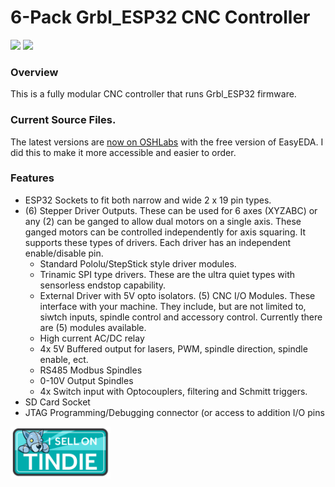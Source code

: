 # 6-Pack Grbl_ESP32 CNC Controller

<img src="http://www.buildlog.net/blog/wp-content/uploads/2020/07/20200711_120633.jpg" width="600">

<img src="http://www.buildlog.net/blog/wp-content/uploads/2020/07/20200711_120737.jpg" width="600">

### Overview

This is a fully modular CNC controller that runs Grbl_ESP32 firmware.

### Current Source Files.

The latest versions are [now on OSHLabs](https://oshwlab.com/bdring?tab=project&page=1) with the free version of EasyEDA. I did this to make it more accessible and easier to order.



### Features

- ESP32 Sockets to fit both narrow and wide 2 x 19 pin types.
- (6) Stepper Driver Outputs. These can be used for 6 axes (XYZABC) or any (2) can be ganged to allow dual motors on a single axis. These ganged motors can be controlled independently for axis squaring. It supports these types of drivers. Each driver has an independent enable/disable pin.
  - Standard Pololu/StepStick style driver modules.
  - Trinamic SPI type drivers. These are the ultra quiet types with sensorless endstop capability.
  - External Driver with 5V opto isolators.
(5) CNC I/O Modules. These interface with your machine. They include, but are not limited to, siwtch inputs, spindle control and accessory control. Currently there are (5) modules available.
  - High current AC/DC relay
  - 4x 5V Buffered output for lasers, PWM, spindle direction, spindle enable, ect.
  - RS485 Modbus Spindles
  - 0-10V Output Spindles
  - 4x Switch input with Optocouplers, filtering and Schmitt triggers. 
- SD Card Socket
- JTAG Programming/Debugging connector (or access to addition I/O pins


[<img src="https://github.com/bdring/TMC2209_4x_DK/blob/main/images/tindie-logo.png" width="160">](https://www.tindie.com/products/33366583/6-pack-universal-cnc-controller/)

